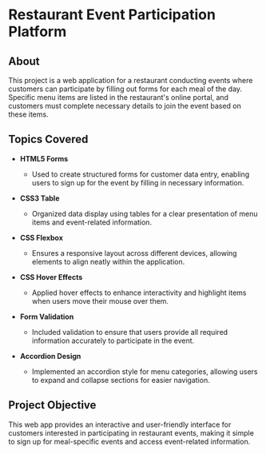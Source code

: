 # Restaurant Event Participation Platform

## About

This project is a web application for a restaurant conducting events where customers can participate by filling out forms for each meal of the day. Specific menu items are listed in the restaurant's online portal, and customers must complete necessary details to join the event based on these items.

## Topics Covered

- **HTML5 Forms**  
  - Used to create structured forms for customer data entry, enabling users to sign up for the event by filling in necessary information.

- **CSS3 Table**  
  - Organized data display using tables for a clear presentation of menu items and event-related information.

- **CSS Flexbox**  
  - Ensures a responsive layout across different devices, allowing elements to align neatly within the application.

- **CSS Hover Effects**  
  - Applied hover effects to enhance interactivity and highlight items when users move their mouse over them.

- **Form Validation**  
  - Included validation to ensure that users provide all required information accurately to participate in the event.

- **Accordion Design**  
  - Implemented an accordion style for menu categories, allowing users to expand and collapse sections for easier navigation.

## Project Objective

This web app provides an interactive and user-friendly interface for customers interested in participating in restaurant events, making it simple to sign up for meal-specific events and access event-related information.

